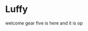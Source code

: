 # Luffy
welcome
gear five is here and it is op 
 
 
  
  
    
                
             
                     
                              
                 
                      
        
   
 
 

